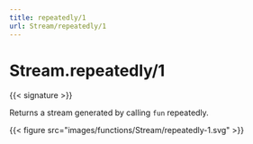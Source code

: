 ```yaml
---
title: repeatedly/1
url: Stream/repeatedly/1
---
```


# Stream.repeatedly/1

{{< signature >}}

Returns a stream generated by calling `fun` repeatedly.

{{< figure src="images/functions/Stream/repeatedly-1.svg" >}}
